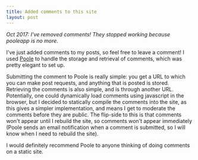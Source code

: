 ```yaml
---
title: Added comments to this site
layout: post
---
```


*Oct 2017: I've removed comments! They stopped working because pooleapp is no more.*

I've just added comments to my posts, so feel free to leave a comment! I used [Poole](http://pooleapp.com) to handle the storage and retrieval of comments, which was pretty elegant to set up.

Submitting the comment to Poole is really simple: you get a URL to which you can make post requests, and anything that is posted is stored. Retrieving the comments is also simple, and is through another URL. Potentially, one could dynamically load comments using javascript in the browser, but I decided to statically compile the comments into the site, as this gives a simpler implementation, and means I get to moderate the comments before they are public. The flip-side to this is that comments won't appear until I rebuild the site, so comments won't appear immediately (Poole sends an email notification when a comment is submitted, so I will know when I need to rebuild the site).

I would definitely recommend Poole to anyone thinking of doing comments on a static site.
